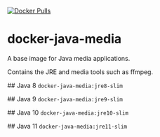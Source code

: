 [![Docker Pulls](https://img.shields.io/docker/pulls/elderbyte/docker-java-media.svg)](https://hub.docker.com/r/elderbyte/docker-java-media/)

# docker-java-media

A base image for Java media applications.

Contains the JRE and media tools such as ffmpeg.

## Java 8
`docker-java-media:jre8-slim`

## Java 9
`docker-java-media:jre9-slim`

## Java 10
`docker-java-media:jre10-slim`

## Java 11
`docker-java-media:jre11-slim`



